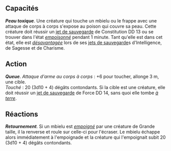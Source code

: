 ## Capacités
_**Peau toxique**_. Une créature qui touche un mbielu ou le frappe avec une attaque de corps à corps s'expose au poison qui couvre sa peau. Cette créature doit réussir un [jet de sauvegarde](/utiliser-les-caracteristiques/#jets-de-sauvegarde) de Constitution DD 13 ou se trouver dans l'état [_empoisonné_](/gerer-la-sante-du-personnage/#empoisonne) pendant 1 minute. Tant qu'elle est dans cet état, elle est [_désavantagée_](/utiliser-les-caracteristiques/#avantage-et-desavantage) lors de ses [jets de sauvegarde](/utiliser-les-caracteristiques/#jets-de-sauvegarde)s d'Intelligence, de Sagesse et de Charisme.

## Action
_**Queue**_. _Attaque d'arme au corps à corps_ : +6 pour toucher, allonge 3 m, une cible.  
_Touché_ : 20 (3d10 + 4) dégâts contondants. Si la cible est une créature, elle doit réussir un [jet de sauvegarde](/utiliser-les-caracteristiques/#jets-de-sauvegarde) de Force DD 14, sans quoi elle tombe [_à terre_](/gerer-la-sante-du-personnage/#a-terre).

## Réactions
_**Retournement**_. Si un mbielu est [_empoigné_](/gerer-la-sante-du-personnage/#empoigne) par une créature de Grande taille, il la renverse et roule sur celle-ci pour l'écraser. Le mbielu échappe alors immédiatement à l'empoignade et la créature qui l'empoignait subit 20 (3d10 + 4) dégâts contondants.
